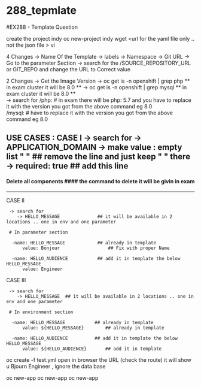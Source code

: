 # 288_tepmlate

#EX288 - Template Question 

create the project indy 
   oc new-project indy
   wget <url for the yaml file only .. not the json file >
   vi <the yaml file>

4 Changes 
     -> Name Of the Template
     -> labels
     -> Namespace 
     -> Git URL 
        -> Go to the parameter Section
            -> search for the /SOURCE_REPOSITORY_URL or GIT_REPO and change the URL to Correct value 
			
2 Changes
     -> Get the Image Version
        -> oc get is -n openshift | grep php ** in exam cluster it will be 8.0 **
        -> oc get is -n openshift | grep mysql ** in exam cluster it will be 8.0 **      	 
     -> search for 
         /php:    # in exam there will be php: 5.7 and you have to replace it with the version you got from the above command eg 8.0  
         /mysql:  # have to replace it with the version you got from the above command eg 8.0
		

USE CASES :
CASE I 
     -> search for 
	    -> APPLICATION_DOMAIN 
           -> make value : empty list " " ## remove the line and just keep " " there 
           -> required: true              ## add this line 
--------------------------------------------------------------------------------------
#### Delete all components #### the command to delete it will be givin in exam ####
--------------------------------------------------------------------------------------		   
CASE II		  

     -> search for 
	    -> HELLO_MESSAGE              ## it will be available in 2 locations .. one in env and one parameter 
		
     # In parameter section 
	 
	  -name: HELLO_MESSAGE            ## already in template 
          value: Bonjour                  ## Fix with proper Name 
		 
	  -name: HELLO_AUDIENCE           ## add it in template the below HELLO_MESSAGE 
          value: Engineer 

CASE III

     -> search for 
	    -> HELLO_MESSAGE  ## it will be available in 2 locations .. one in env and one parameter 

     # In environment section 
	 
	  -name: HELLO_MESSAGE           ## already in template 
          value: ${HELLO_MESSAGE}        ## already in template 
		 
	  -name: HELLO_AUDIENCE          ## add it in template the below HELLO_MESSAGE 
          value: ${HELLO_AUDIENCE}       ## add it in template 

oc create -f test.yml
open in browser the URL (check the route) it will show u Bjourn Engineer , ignore the data base 

oc new-app 
oc new-app 
oc new-app 
